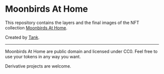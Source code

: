 # Moonbirds At Home

This repository contains the layers and the final images of the NFT collection [Moonbirds At Home](https://twitter.com/moonbirdsathome).

Created by [Tank](https://twitter.com/nfttank).

---

Moonbirds At Home are public domain and licensed under CC0. Feel free to use your tokens in any way you want.

Derivative projects are welcome.
